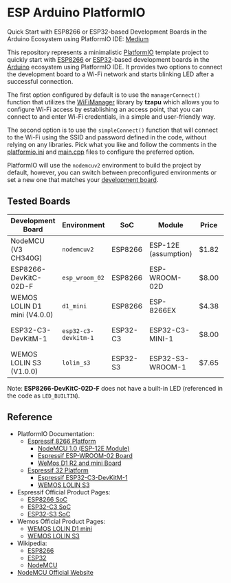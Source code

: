 # ESP Arduino PlatformIO

Quick Start with ESP8266 or ESP32-based Development Boards in the Arduino Ecosystem using PlatformIO IDE:
[Medium](https://loginov-rocks.medium.com/b8415bf9a038)

This repository represents a minimalistic [PlatformIO](https://platformio.org) template project to quickly start with
[ESP8266](https://en.wikipedia.org/wiki/ESP8266) or [ESP32](https://en.wikipedia.org/wiki/ESP32)-based development
boards in the [Arduino](https://www.arduino.cc) ecosystem using PlatformIO IDE. It provides two options to connect the
development board to a Wi-Fi network and starts blinking LED after a successful connection.

The first option configured by default is to use the `managerConnect()` function that utilizes the
[WiFiManager](https://registry.platformio.org/libraries/tzapu/WiFiManager) library by **tzapu** which allows you to
configure Wi-Fi access by establishing an access point, that you can connect to and enter Wi-Fi credentials, in a
simple and user-friendly way.

The second option is to use the `simpleConnect()` function that will connect to the Wi-Fi using the SSID and password
defined in the code, without relying on any libraries. Pick what you like and follow the comments in the
[platformio.ini](https://github.com/loginov-rocks/ESP8266-Arduino-PlatformIO/blob/main/platformio.ini) and
[main.cpp](https://github.com/loginov-rocks/ESP8266-Arduino-PlatformIO/blob/main/src/main.cpp) files to configure the
preferred option.

PlatformIO will use the `nodemcuv2` environment to build the project by default, however, you can switch between
preconfigured environments or set a new one that matches your
[development board](https://docs.platformio.org/en/latest/boards/index.html).

## Tested Boards

| Development Board            | Environment          | SoC      | Module               | Price | Link (no referrals)                                                              |
| ---------------------------- | -------------------- | -------- | -------------------- | ----- | -------------------------------------------------------------------------------- |
| NodeMCU (V3 CH340G)          | `nodemcuv2`          | ESP8266  | ESP-12E (assumption) | $1.82 | [Unknown from Aliexpress](https://www.aliexpress.us/item/2255799973818463.html)  |
| ESP8266-DevKitC-02D-F        | `esp_wroom_02`       | ESP8266  | ESP-WROOM-02D        | $8.00 | [Official from Amazon](https://a.co/d/dhkB3tJ)                                   |
| WEMOS LOLIN D1 mini (V4.0.0) | `d1_mini`            | ESP8266  | ESP-8266EX           | $4.38 | [Official from Aliexpress](https://www.aliexpress.us/item/2251832342786284.html) |
| ESP32-C3-DevKitM-1           | `esp32-c3-devkitm-1` | ESP32-C3 | ESP32-C3-MINI-1      | $8.00 | [Official from Amazon](https://a.co/d/3cF8IPd)                                   |
| WEMOS LOLIN S3 (V1.0.0)      | `lolin_s3`           | ESP32-S3 | ESP32-S3-WROOM-1     | $7.65 | [Official from Aliexpress](https://www.aliexpress.us/item/3256804457160611.html) |

Note: **ESP8266-DevKitC-02D-F** does not have a built-in LED (referenced in the code as `LED_BUILTIN`).

## Reference

* PlatformIO Documentation:
  * [Espressif 8266 Platform](https://docs.platformio.org/en/latest/platforms/espressif8266.html)
    * [NodeMCU 1.0 (ESP-12E Module)](https://docs.platformio.org/en/latest/boards/espressif8266/nodemcuv2.html)
    * [Espressif ESP-WROOM-02 Board](https://docs.platformio.org/en/latest/boards/espressif8266/esp_wroom_02.html)
    * [WeMos D1 R2 and mini Board](https://docs.platformio.org/en/latest/boards/espressif8266/d1_mini.html)
  * [Espressif 32 Platform](https://docs.platformio.org/en/latest/platforms/espressif32.html)
    * [Espressif ESP32-C3-DevKitM-1](https://docs.platformio.org/en/latest/boards/espressif32/esp32-c3-devkitm-1.html)
    * [WEMOS LOLIN S3](https://docs.platformio.org/en/latest/boards/espressif32/lolin_s3.html)
* Espressif Official Product Pages:
  * [ESP8266 SoC](https://www.espressif.com/en/products/socs/esp8266)
  * [ESP32-C3 SoC](https://www.espressif.com/en/products/socs/esp32-c3)
  * [ESP32-S3 SoC](https://www.espressif.com/en/products/socs/esp32-s3)
* Wemos Official Product Pages:
  * [WEMOS LOLIN D1 mini](https://www.wemos.cc/en/latest/d1/d1_mini.html)
  * [WEMOS LOLIN S3](https://www.wemos.cc/en/latest/s3/s3.html)
* Wikipedia:
  * [ESP8266](https://en.wikipedia.org/wiki/ESP8266)
  * [ESP32](https://en.wikipedia.org/wiki/ESP32)
  * [NodeMCU](https://en.wikipedia.org/wiki/NodeMCU)
* [NodeMCU Official Website](https://www.nodemcu.com)
